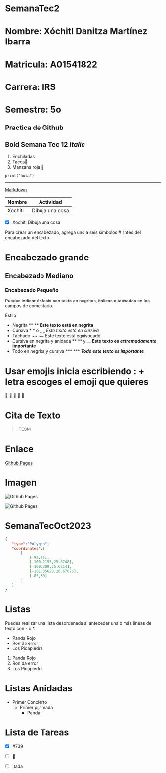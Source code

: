 
# SemanaTec2
# Nombre: Xóchitl Danitza Martínez Ibarra
# Matricula: A01541822
# Carrera: IRS

# Semestre: 5o
## Practica de Github


**Bold Semana Tec 12**
*Italic*
---
1. Enchiladas
2. Tacos🌮
3. Manzana roja 🍎

```
print("hola")
```

---
[Markdown](https://www.markdownguide.org/cheat-sheet/)

| Nombre | Actividad |
| -------- | -------- |
| Xochitl | Dibuja una cosa|

- [x] Xochitl Dibuja una cosa


 Para crear un encabezado, agrega uno  a seis símbolos # antes del encabezado del texto.

 # Encabezado grande
 ## Encabezado Mediano
 ### Encabezado Pequeño

 Puedes indicar énfasis con texto en negritas, itálicas o tachadas en los campos de comentario.

 Estilo
 - Negrita ** ** **Este texto está en negrita**
 - Cursiva * * o _ _ *Este texto está en cursiva*
 - Tachado ~~ ~~ ~~Este texto está equivocado~~
 - Cursiva en negrita y anidada ** ** y __ **Este texto es _extremadamente_ importante**
 - Todo en negrita y cursiva *** *** ***Todo este texto es importante***

 # Usar emojis inicia escribiendo : + letra escoges el emoji que quieres
 🍎
 👏
 🥇
 🥈
 🥉

 # Cita de Texto
 > ITESM

 # Enlace 
 [Github Pages](https://pages.github.com/)

 # Imagen
 ![Github Pages](https://www.bing.com/images/search?view=detailV2&ccid=EK6loixl&id=61FB1F6A80112D18BEC005D849F15CC5032AAA63&thid=OIP.EK6loixlAymenfmSPDKkMgHaD8&mediaurl=https%3a%2f%2ftec.mx%2fsites%2fdefault%2ffiles%2fstyles%2fheader_full%2fpublic%2f2018-11%2frectoriaaerea_1.jpg%3fitok%3d2G1yDadJ&cdnurl=https%3a%2f%2fth.bing.com%2fth%2fid%2fR.10aea5a22c6503299e9df9923c32a432%3frik%3dY6oqA8Vc8UnYBQ%26pid%3dImgRaw%26r%3d0&exph=1024&expw=1920&q=tec+de+monterrey&simid=607986177948017530&FORM=IRPRST&ck=5703FCB9BF8A98CA29E9CA3779362A10&selectedIndex=7)

 ![Github Pages]("C:\Users\marti\Downloads\imagenRepostorio.jpg")


 # SemanaTecOct2023

 ```geojson
 {
    "type":"Polygon",
    "coordinates":[
        [
            [-85,35],
            [-100.2155,25.6748],
            [-100.309,25.6714],
            [-101.35628,20.67675],
            [-85,30]
        ]
    ]
 }
```

# Listas 
Puedes realizar una lista desordenada al anteceder una o más líneas de texto con - o *.

- Panda Rojo
- Ron da error
- Los Picapiedra

1. Panda Rojo
2. Ron da error
3. Los Picapiedra

# Listas Anidadas
- Primer Concierto
    - Primer pijamada
        - Panda

# Lista de Tareas
- [x] #739
- [ ] 👩
- [ ] :tada

